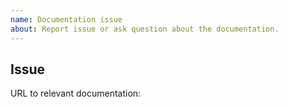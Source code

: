 ```yaml
---
name: Documentation issue
about: Report issue or ask question about the documentation.
---
```


## Issue

<!-- Fill out the following: -->

URL to relevant documentation:
